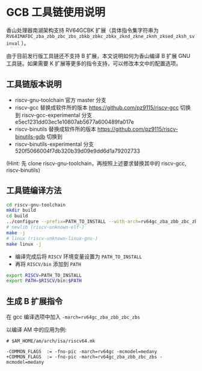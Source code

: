 # GCB 工具链使用说明

香山处理器南湖架构支持 RV64GCBK 扩展（具体指令集字符串为 `RV64IMAFDC_zba_zbb_zbc_zbs_zbkb_zbkc_zbkx_zknd_zkne_zknh_zksed_zksh_svinval` ）。

由于目前发行版工具链还不支持 B 扩展，本文说明如何为香山编译 B 扩展 GNU 工具链。如果需要 K 扩展等更多的指令支持，可以修改本文中的配置选项。

## 工具链版本说明

* riscv-gnu-toolchain 官方 master 分支
* riscv-gcc 替换成软件所的版本 https://github.com/pz9115/riscv-gcc
  切换到 riscv-gcc-experimental 分支 e5ec1231dd03ec1e10807ab5677a600489fa017e
* riscv-binutils 替换成软件所的版本 https://github.com/pz9115/riscv-binutils-gdb
  切换到
* riscv-binutils-experimental 分支 520f5066004f7db320b39d09e9dd6d1a79202733


(Hint: 先 clone riscv-gnu-toolchain，再按照上述要求替换其中的 riscv-gcc, riscv-binutils)


## 工具链编译方法

```bash
cd riscv-gnu-toolchain
mkdir build
cd build
../configure --prefix=PATH_TO_INSTALL --with-arch=rv64gc_zba_zbb_zbc_zbs
# newlib (riscv-unknown-elf-)
make -j
# linux (riscv-unknown-linux-gnu-)
make linux -j
```

* 编译完成后将 `RISCV` 环境变量设置为 `PATH_TO_INSTALL`
* 再将 `RISCV/bin` 添加到 `PATH`

```bash
export RISCV=PATH_TO_INSTALL
export PATH=$RISCV/bin:$PATH
```

## 生成 B 扩展指令

在 gcc 编译选项中加入 `-march=rv64gc_zba_zbb_zbc_zbs`

以编译 AM 中的应用为例:
```shell
# $AM_HOME/am/arch/isa/riscv64.mk

-COMMON_FLAGS  := -fno-pic -march=rv64gc -mcmodel=medany
+COMMON_FLAGS  := -fno-pic -march=rv64gc_zba_zbb_zbc_zbs -mcmodel=medany
```
